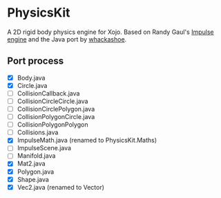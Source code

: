 # PhysicsKit
A 2D rigid body physics engine for Xojo. Based on Randy Gaul's [Impulse engine][randy's] and the Java port by [whackashoe][java port].

## Port process
- [x] Body.java
- [x] Circle.java
- [ ] CollisionCallback.java
- [ ] CollisionCircleCircle.java
- [ ] CollisionCirclePolygon.java
- [ ] CollisionPolygonCircle.java
- [ ] CollisionPolygonPolygon
- [ ] Collisions.java
- [x] ImpulseMath.java (renamed to PhysicsKit.Maths)
- [ ] ImpulseScene.java
- [ ] Manifold.java
- [x] Mat2.java
- [x] Polygon.java
- [x] Shape.java
- [x] Vec2.java (renamed to Vector)

[randy's]: https://www.randygaul.net/projects-open-sources/impulse-engine/
[java port]: https://github.com/ClickerMonkey/ImpulseEngine